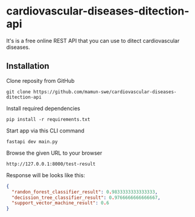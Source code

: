 # cardiovascular-diseases-ditection-api

It's is a free online REST API that you can use to ditect cardiovascular diseases.

## Installation

Clone reposity from GitHub
```
git clone https://github.com/mamun-swe/cardiovascular-diseases-ditection-api
```

Install required dependencies
```
pip install -r requirements.txt
```

Start app via this CLI command

```
fastapi dev main.py
```

Browse the given URL to your browser

```
http://127.0.0.1:8000/test-result
```

Response will be looks like this:

```json
{
  "randon_forest_classifier_result": 0.9833333333333333,
  "decission_tree_classifier_result": 0.9766666666666667,
  "support_vector_machine_result": 0.6
}
```
